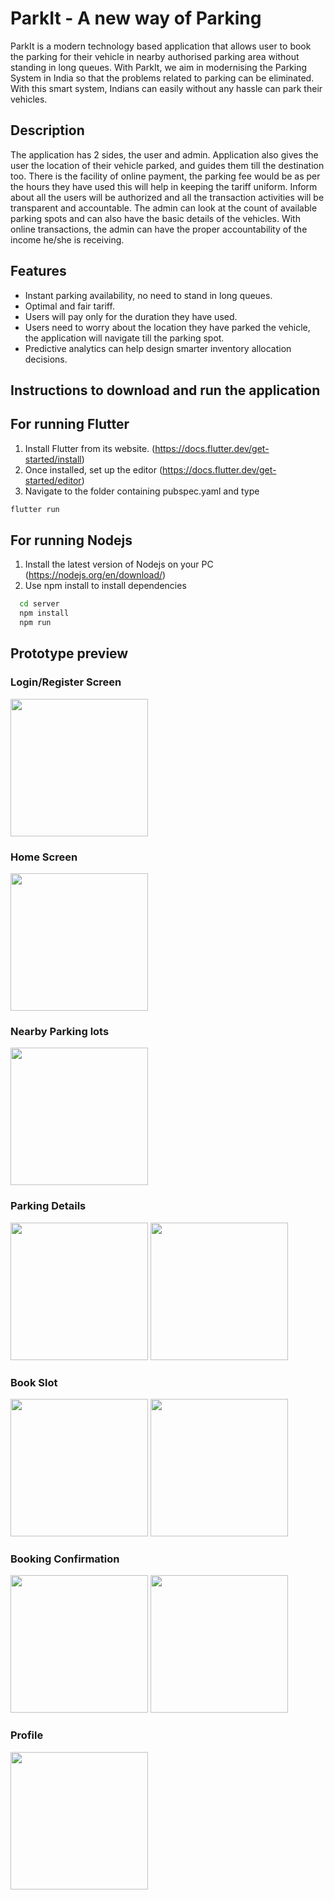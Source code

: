 # ParkIt - A new way of Parking


ParkIt is a modern technology based application that allows user to book the parking for their vehicle in nearby authorised parking area without standing in long queues. With ParkIt, we aim in modernising the Parking System in India so that the problems related to parking can be eliminated. With this smart system, Indians can easily without any hassle can park their vehicles.


## Description

The application has 2 sides, the user and admin. Application also gives the user the location of their vehicle parked, and guides them till the destination too. There is the facility of online payment, the parking fee would be as per the hours they have used this will help in keeping the tariff uniform. Inform about all the users will be authorized and all the transaction activities will be transparent and accountable.
The admin can look at the count of available parking spots and can also have the basic details of the vehicles. With online transactions, the admin can have the proper accountability of the income he/she is receiving.

## Features


- Instant parking availability, no need to stand in long queues.
- Optimal and fair tariff.
- Users will pay only for the duration they have used.
- Users need to worry about the location they have parked the vehicle, the application will navigate till the parking spot.
- Predictive analytics can help design smarter inventory allocation decisions.

## Instructions to download and run the application
## For running Flutter
1. Install Flutter from its website. (https://docs.flutter.dev/get-started/install)
2. Once installed, set up the editor (https://docs.flutter.dev/get-started/editor)
3. Navigate to the folder containing pubspec.yaml and type 
```bash
flutter run
```

## For running Nodejs
1. Install the latest version of Nodejs on your PC (https://nodejs.org/en/download/)
2. Use npm install to install dependencies

```bash
  cd server
  npm install 
  npm run 
```

## Prototype preview
 ### Login/Register Screen
 <img src="https://user-images.githubusercontent.com/77265066/175104132-bd3b1629-f606-4854-8d87-4ffdd2d341a8.jpg" width="220px">

 ### Home Screen
 <img src="https://user-images.githubusercontent.com/77265066/175104163-3e996a2b-6be7-4506-89d8-a8a63798cc26.jpg" width="220px">

 ### Nearby Parking lots
  <img src="https://user-images.githubusercontent.com/77265066/175106477-f1ed95c0-fa0a-42a5-8383-48de13926271.jpg" width="220px">

### Parking Details
 <img src="https://user-images.githubusercontent.com/77265066/175104315-a59a1448-fcd0-4be9-9630-730d8644c8a1.jpg" width="220px">

 <img src="https://user-images.githubusercontent.com/77265066/175104326-a2117fb8-84db-41a8-987b-cfc907d9b136.jpg" width="220px">

### Book Slot
 <img src="https://user-images.githubusercontent.com/77265066/175104356-8f0fc61a-e04e-48d8-95fc-c05bfb9726ec.jpg" width="220px">

 <img src="https://user-images.githubusercontent.com/77265066/175104371-2430bdaf-d586-4393-89b4-e20473ba55a6.jpg" width="220px">

### Booking Confirmation
 <img src="https://user-images.githubusercontent.com/77265066/175104380-97f65f03-49c7-4006-809f-0d008893518d.jpg" width="220px">

 <img src="https://user-images.githubusercontent.com/77265066/175104393-a914bdcb-3d8c-4125-9173-59e7b6e3c6a0.jpg" width="220px">

### Profile
 <img src="https://user-images.githubusercontent.com/77265066/175104423-6ae074ac-c480-4126-a594-19312fdf8c60.jpg" width="220px">


